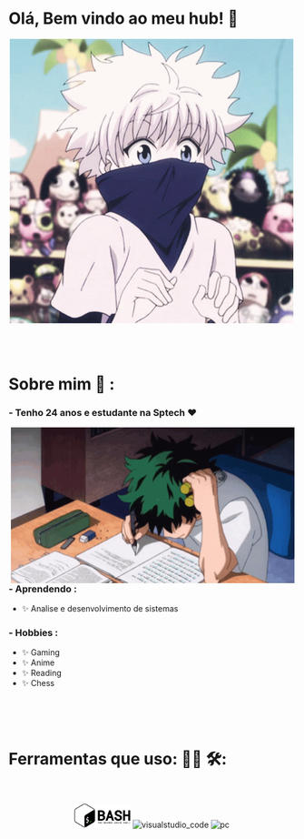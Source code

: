 # Olá, Bem vindo ao meu hub! 👋

<div align="center">
<img hight="300" width="500" alt="GIF" align="center" src="https://github.com/henriq-pessoa/henriq-pessoa/blob/main/assets/killua.gif">
</div>

</br>
</br>
</br>


# Sobre mim 💬 :

### - Tenho 24 anos e estudante na Sptech ❤

<img hight="400" width="500" alt="GIF" align="right" src="https://github.com/henriq-pessoa/henriq-pessoa/blob/main/assets/izuku_study.gif">

### - Aprendendo :
- ✨ Analise e desenvolvimento de sistemas

### - Hobbies : 
- ✨ Gaming
- ✨ Anime
- ✨ Reading
- ✨ Chess

</br>
</br>
</br>



# Ferramentas que uso: 👨‍💻 🛠:
</br>

<p align="center">

<!-- For more icons please follow  https://github.com/MikeCodesDotNET/ColoredBadges -->
<img src="https://github.com/Xx-Ashutosh-xX/Xx-Ashutosh-xX/blob/master/assets/icons/bash.png" alt="bash" width="100" hight="50">
<img src="https://github.com/Xx-Ashutosh-xX/Xx-Ashutosh-xX/blob/master/assets/icons/visualstudio_code.png" alt="visualstudio_code" width="240" hight="50">
<img src="https://github.com/Xx-Ashutosh-xX/Xx-Ashutosh-xX/blob/master/assets/icons/pc.png" alt="pc" width="100" hight="50">
</p>

